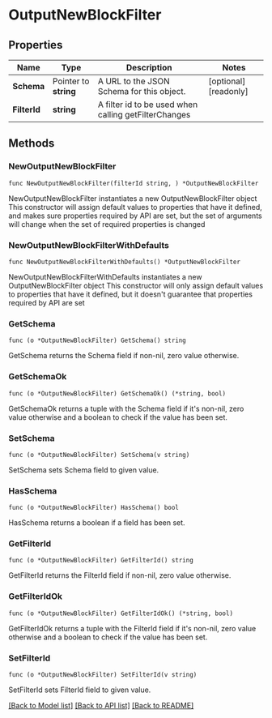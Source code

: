# OutputNewBlockFilter

## Properties

Name | Type | Description | Notes
------------ | ------------- | ------------- | -------------
**Schema** | Pointer to **string** | A URL to the JSON Schema for this object. | [optional] [readonly] 
**FilterId** | **string** | A filter id to be used when calling getFilterChanges | 

## Methods

### NewOutputNewBlockFilter

`func NewOutputNewBlockFilter(filterId string, ) *OutputNewBlockFilter`

NewOutputNewBlockFilter instantiates a new OutputNewBlockFilter object
This constructor will assign default values to properties that have it defined,
and makes sure properties required by API are set, but the set of arguments
will change when the set of required properties is changed

### NewOutputNewBlockFilterWithDefaults

`func NewOutputNewBlockFilterWithDefaults() *OutputNewBlockFilter`

NewOutputNewBlockFilterWithDefaults instantiates a new OutputNewBlockFilter object
This constructor will only assign default values to properties that have it defined,
but it doesn't guarantee that properties required by API are set

### GetSchema

`func (o *OutputNewBlockFilter) GetSchema() string`

GetSchema returns the Schema field if non-nil, zero value otherwise.

### GetSchemaOk

`func (o *OutputNewBlockFilter) GetSchemaOk() (*string, bool)`

GetSchemaOk returns a tuple with the Schema field if it's non-nil, zero value otherwise
and a boolean to check if the value has been set.

### SetSchema

`func (o *OutputNewBlockFilter) SetSchema(v string)`

SetSchema sets Schema field to given value.

### HasSchema

`func (o *OutputNewBlockFilter) HasSchema() bool`

HasSchema returns a boolean if a field has been set.

### GetFilterId

`func (o *OutputNewBlockFilter) GetFilterId() string`

GetFilterId returns the FilterId field if non-nil, zero value otherwise.

### GetFilterIdOk

`func (o *OutputNewBlockFilter) GetFilterIdOk() (*string, bool)`

GetFilterIdOk returns a tuple with the FilterId field if it's non-nil, zero value otherwise
and a boolean to check if the value has been set.

### SetFilterId

`func (o *OutputNewBlockFilter) SetFilterId(v string)`

SetFilterId sets FilterId field to given value.



[[Back to Model list]](../README.md#documentation-for-models) [[Back to API list]](../README.md#documentation-for-api-endpoints) [[Back to README]](../README.md)


